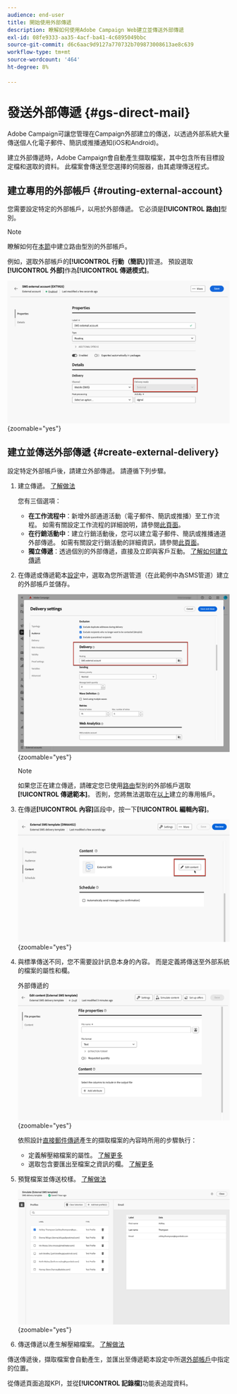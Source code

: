 ```yaml
---
audience: end-user
title: 開始使用外部傳遞
description: 瞭解如何使用Adobe Campaign Web建立並傳送外部傳遞
exl-id: 08fe9333-aa35-4acf-ba41-4c6895049bbc
source-git-commit: d6c6aac9d9127a770732b709873008613ae8c639
workflow-type: tm+mt
source-wordcount: '464'
ht-degree: 8%

---
```


# 發送外部傳遞 {#gs-direct-mail}

Adobe Campaign可讓您管理在Campaign外部建立的傳送，以透過外部系統大量傳送個人化電子郵件、簡訊或推播通知(iOS和Android)。

<!--The supported channels are Email, Mobile (SMS), and Push (iOS and Android).-->

建立外部傳遞時，Adobe Campaign會自動產生擷取檔案，其中包含所有目標設定檔和選取的資料。 此檔案會傳送至您選擇的伺服器，由其處理傳送程式。

## 建立專用的外部帳戶 {#routing-external-account}

您需要設定特定的外部帳戶，以用於外部傳遞。 它必須是&#x200B;**[!UICONTROL 路由]**&#x200B;型別。

>[!NOTE]
>
>瞭解如何在[本節](../administration/external-account.md#routing)中建立路由型別的外部帳戶。

例如，選取外部帳戶的&#x200B;**[!UICONTROL 行動（簡訊）]**&#x200B;管道。 預設選取&#x200B;**[!UICONTROL 外部]**&#x200B;作為&#x200B;**[!UICONTROL 傳遞模式]**。

![外部帳戶傳遞模式設定](../administration/assets/external-account-delivery-mode.png){zoomable="yes"}

## 建立並傳送外部傳遞 {#create-external-delivery}

設定特定外部帳戶後，請建立外部傳遞。 請遵循下列步驟。

1. 建立傳遞。 [了解做法](create-deliveries.md)

   您有三個選項：

   * **在工作流程中**：新增外部通道活動（電子郵件、簡訊或推播）至工作流程。 如需有關設定工作流程的詳細說明，請參閱[此頁面](../workflows/gs-workflow-creation.md)。
   * **在行銷活動中**：建立行銷活動後，您可以建立電子郵件、簡訊或推播通道外部傳遞。 如需有關設定行銷活動的詳細資訊，請參閱[此頁面](../campaigns/gs-campaigns.md)。
   * **獨立傳遞**：透過個別的外部傳遞，直接及立即與客戶互動。 [了解如何建立傳遞](../msg/gs-deliveries.md)

1. 在傳遞或傳遞範本[設定](../advanced-settings/delivery-settings.md)中，選取為您所選管道（在此範例中為SMS管道）建立的外部帳戶並儲存。

   ![外部傳遞路由設定](assets/external-delivery-routing.png){zoomable="yes"}

   >[!NOTE]
   >
   >如果您正在建立傳遞，請確定您已使用[路由](delivery-template.md)型別的外部帳戶選取&#x200B;**[!UICONTROL 傳遞範本]**。 否則，您將無法選取在[以上](#routing-external-account)建立的專用帳戶。

1. 在傳遞&#x200B;**[!UICONTROL 內容]**&#x200B;區段中，按一下&#x200B;**[!UICONTROL 編輯內容]**。

   ![在外部傳遞中編輯內容](assets/external-delivery-edit-content.png){zoomable="yes"}

1. 與標準傳送不同，您不需要設計訊息本身的內容。 而是定義將傳送至外部系統的檔案的屬性和欄。

   外部傳遞的![檔案屬性設定](assets/external-delivery-file-properties.png){zoomable="yes"}

   依照設計[直接郵件傳遞](../direct-mail/content-direct-mail.md)產生的擷取檔案的內容時所用的步驟執行：

   * 定義解壓縮檔案的屬性。 [了解更多](../direct-mail/content-direct-mail.md#properties)
   * 選取包含要匯出至檔案之資訊的欄。 [了解更多](../direct-mail/content-direct-mail.md#content)

1. 預覽檔案並傳送校樣<!--not in UI right now - to check-->。 [了解做法](../direct-mail/send-direct-mail.md#preview-dm)

   ![模擬外部傳遞](assets/external-delivery-simulate.png){zoomable="yes"}

1. 傳送傳遞以產生解壓縮檔案。 [了解做法](../direct-mail/send-direct-mail.md#send-dm)

傳送傳遞後，擷取檔案會自動產生，並匯出至傳遞範本設定中所選[外部帳戶](../administration/external-account.md#create-ext-account)中指定的位置。

從傳遞頁面追蹤KPI，並從&#x200B;**[!UICONTROL 記錄檔]**&#x200B;功能表追蹤資料。